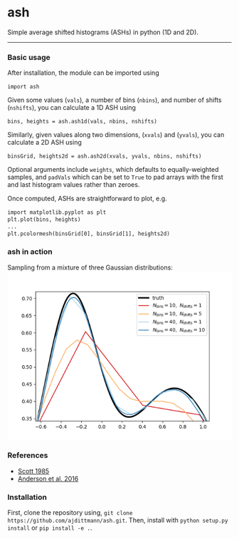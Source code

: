 # ash
Simple average shifted histograms (ASHs) in python (1D and 2D).

---------------------------
### Basic usage
After installation, the module can be imported using
```
import ash
```
Given some values (`vals`), a number of bins (`nbins`), and number of shifts (`nshifts`), you can calculate a 1D ASH using
```
bins, heights = ash.ash1d(vals, nbins, nshifts)
```
Similarly, given values along two dimensions, (`xvals`) and (`yvals`), you can calculate a 2D ASH using
```
binsGrid, heights2d = ash.ash2d(xvals, yvals, nbins, nshifts)
```
Optional arguments include `weights`, which defaults to equally-weighted samples, and `padVals` which can be set to `True` to pad arrays with the first and last histogram values rather than zeroes. 

Once computed, ASHs are straightforward to plot, e.g.
```
import matplotlib.pyplot as plt
plt.plot(bins, heights)
...
plt.pcolormesh(binsGrid[0], binsGrid[1], heights2d)
```
### ash in action 
Sampling from a mixture of three Gaussian distributions:
![Gaussian Mixture](https://github.com/ajdittmann/ash/blob/master/exampleGaussianMixture.png)

### References
* [Scott 1985](http://www.stat.cmu.edu/~rnugent/PCMI2016/papers/ScottASH.pdf)
* [Anderson et al. 2016](https://pubs.acs.org/doi/10.1021/acs.chemmater.6b03430)
### Installation
First, clone the repository using,
`
git clone https://github.com/ajdittmann/ash.git
`.
Then, install with
`
python setup.py install
`
or 
`
pip install -e .
`.
